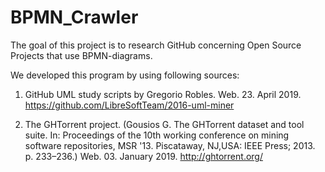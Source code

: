 # BPMN_Crawler
 The goal of this project is to research GitHub concerning 
 Open Source Projects that use BPMN-diagrams.
  
 We developed this program by using following sources:
 
 1) GitHub UML study scripts by Gregorio Robles.
 Web. 23. April 2019. https://github.com/LibreSoftTeam/2016-uml-miner
 
 2) The GHTorrent project. (Gousios G. The GHTorrent dataset 
 and tool suite. In: Proceedings of the 10th working conference
 on mining software repositories, MSR '13. Piscataway, NJ,USA:
 IEEE Press; 2013. p. 233–236.)
 Web. 03. January 2019. http://ghtorrent.org/
